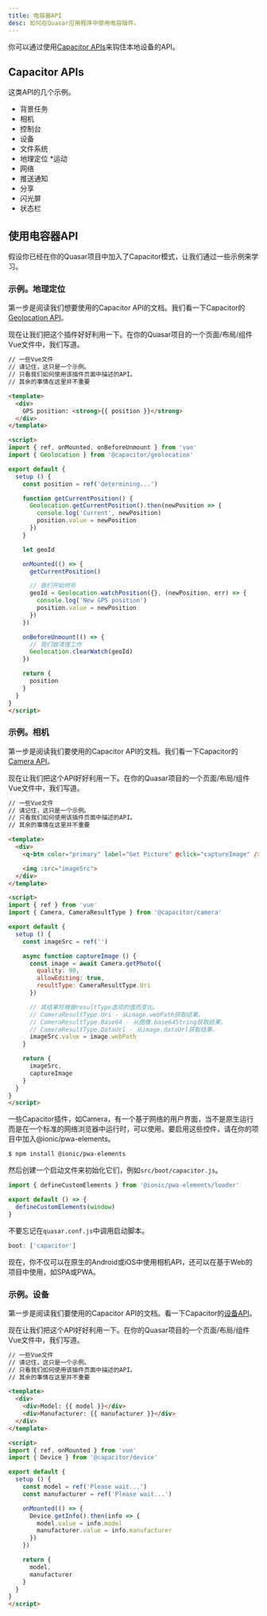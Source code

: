 ```yaml
---
title: 电容器API
desc: 如何在Quasar应用程序中使用电容插件。
---
```

你可以通过使用[Capacitor APIs](https://capacitor.ionicframework.com/docs/apis)来钩住本地设备的API。

## Capacitor APIs
这类API的几个示例。

* 背景任务
* 相机
* 控制台
* 设备
* 文件系统
* 地理定位
*运动
* 网络
* 推送通知
* 分享
* 闪光屏
* 状态栏

## 使用电容器API
假设你已经在你的Quasar项目中加入了Capacitor模式，让我们通过一些示例来学习。

### 示例。地理定位
第一步是阅读我们想要使用的Capacitor API的文档。我们看一下Capacitor的[Geolocation API](https://capacitor.ionicframework.com/docs/apis/geolocation)。

现在让我们把这个插件好好利用一下。在你的Quasar项目的一个页面/布局/组件Vue文件中，我们写道。

```html
// 一些Vue文件
// 请记住，这只是一个示例。
// 只看我们如何使用该插件页面中描述的API。
// 其余的事情在这里并不重要

<template>
  <div>
    GPS position: <strong>{{ position }}</strong>
  </div>
</template>

<script>
import { ref, onMounted, onBeforeUnmount } from 'vue'
import { Geolocation } from '@capacitor/geolocation'

export default {
  setup () {
    const position = ref('determining...')

    function getCurrentPosition() {
      Geolocation.getCurrentPosition().then(newPosition => {
        console.log('Current', newPosition)
        position.value = newPosition
      })
    }

    let geoId

    onMounted(() => {
      getCurrentPosition()

      // 我们开始倾听
      geoId = Geolocation.watchPosition({}, (newPosition, err) => {
        console.log('New GPS position')
        position.value = newPosition
      })
    })

    onBeforeUnmount(() => {
      // 我们做清理工作
      Geolocation.clearWatch(geoId)
    })

    return {
      position
    }
  }
}
</script>
```

### 示例。相机
第一步是阅读我们要使用的Capacitor API的文档。我们看一下Capacitor的[Camera API](https://capacitor.ionicframework.com/docs/apis/camera)。

现在让我们把这个API好好利用一下。在你的Quasar项目的一个页面/布局/组件Vue文件中，我们写道。

```html
// 一些Vue文件
// 请记住，这只是一个示例。
// 只看我们如何使用该插件页面中描述的API。
// 其余的事情在这里并不重要

<template>
  <div>
    <q-btn color="primary" label="Get Picture" @click="captureImage" />

    <img :src="imageSrc">
  </div>
</template>

<script>
import { ref } from 'vue'
import { Camera, CameraResultType } from '@capacitor/camera'

export default {
  setup () {
    const imageSrc = ref('')

    async function captureImage () {
      const image = await Camera.getPhoto({
        quality: 90,
        allowEditing: true,
        resultType: CameraResultType.Uri
      })

      // 其结果将根据resultType选项的值而变化。
      // CameraResultType.Uri - 从image.webPath获取结果。
      // CameraResultType.Base64 - 从图像.base64String获取结果。
      // CameraResultType.DataUrl - 从image.dataUrl获取结果。
      imageSrc.value = image.webPath
    }

    return {
      imageSrc,
      captureImage
    }
  }
}
</script>
```

一些Capacitor插件，如Camera，有一个基于网络的用户界面，当不是原生运行而是在一个标准的网络浏览器中运行时，可以使用。要启用这些控件，请在你的项目中加入@ionic/pwa-elements。

```bash
$ npm install @ionic/pwa-elements
```

然后创建一个启动文件来初始化它们，例如`src/boot/capacitor.js`。

```js
import { defineCustomElements } from '@ionic/pwa-elements/loader'

export default () => {
  defineCustomElements(window)
}
```

不要忘记在`quasar.conf.js`中调用启动脚本。

```js
boot: ['capacitor']
```

现在，你不仅可以在原生的Android或iOS中使用相机API，还可以在基于Web的项目中使用，如SPA或PWA。


### 示例。设备
第一步是阅读我们要使用的Capacitor API的文档。看一下Capacitor的[设备API](https://capacitor.ionicframework.com/docs/apis/device)。

现在让我们把这个API好好利用一下。在你的Quasar项目的一个页面/布局/组件Vue文件中，我们写道。

```html
// 一些Vue文件
// 请记住，这只是一个示例。
// 只看我们如何使用该插件页面中描述的API。
// 其余的事情在这里并不重要

<template>
  <div>
    <div>Model: {{ model }}</div>
    <div>Manufacturer: {{ manufacturer }}</div>
  </div>
</template>

<script>
import { ref, onMounted } from 'vue'
import { Device } from '@capacitor/device'

export default {
  setup () {
    const model = ref('Please wait...')
    const manufacturer = ref('Please wait...')

    onMounted(() => {
      Device.getInfo().then(info => {
        model.value = info.model
        manufacturer.value = info.manufacturer
      })
    })

    return {
      model,
      manufacturer
    }
  }
}
</script>
```
